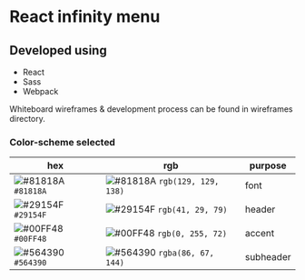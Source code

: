 # React infinity menu

## Developed using

- React
- Sass
- Webpack

Whiteboard wireframes & development process can be found in wireframes directory.

### Color-scheme selected

| hex           | rgb           | purpose       |
| ------------- | ------------- | ------------- |
| ![#81818A](https://placehold.it/15/81818A/000000?text=+) `#81818A`| ![#81818A](https://placehold.it/15/81818A000000?text=+) `rgb(129, 129, 138)`| font |
| ![#29154F](https://placehold.it/15/29154F/000000?text=+) `#29154F`| ![#29154F](https://placehold.it/15/29154F/000000?text=+) `rgb(41, 29, 79)`| header |
| ![#00FF48](https://placehold.it/15/00FF48/000000?text=+) `#00FF48`| ![#00FF48](https://placehold.it/15/00FF48/000000?text=+) `rgb(0, 255, 72)`| accent |
| ![#564390](https://placehold.it/15/564390/000000?text=+) `#564390`| ![#564390](https://placehold.it/15/564390/000000?text=+) `rgba(86, 67, 144)`| subheader